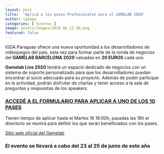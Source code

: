 ```yaml
---
layout: post
title:  "Aplicá a los pases Profesionales para el GAMELAB 2020"
author: igdapy
categories: [ Eventos ]
image: assets/images/2020_06_12_00.png
featured: false
---
```

IGDA Paraguay ofrece una nueva oportunidad a los desarrolladores de videojuegos del país, esta vez para formar parte de la ronda de negocios del **GAMELAB BARCELONA 2020** valuadas en **20 EUROS** cada uno.

**Gamelab Live 2020** tendrá un espacio dedicado de negocios con un sistema de soporte personalizado para que los desarrolladores puedan encontrar al socio adecuado para su proyecto. Además de poder participar en la actividad, podrán disfrutar de charlas y tener acceso a la sala de preguntas y respuestas de los speakers.

### [ACCEDÉ A EL FORMULARIO PARA APLICAR A UNO DE LOS 10 PASES][formulario]

Tienen tiempo de aplicar hasta el Martes 16 18:00h, pasadas las 18h el directorio se reunirá para definir los que serán beneficiados con los pases.

[Sitio web oficial del Gamelab][web]

### **El evento se llevará a cabo del 23 al 25 de junio de este año**

[formulario]:https://docs.google.com/forms/d/e/1FAIpQLSd0t4jtm-g6of0FLzXxAs8nC_pelyGCKNlznU4aP8drHOPGbQ/viewform
[web]:https://www.gamelab.es